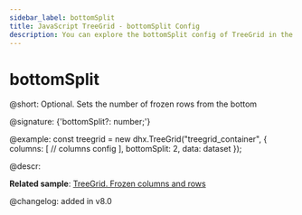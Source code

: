 ```yaml
---
sidebar_label: bottomSplit
title: JavaScript TreeGrid - bottomSplit Config 
description: You can explore the bottomSplit config of TreeGrid in the documentation of the DHTMLX JavaScript UI library. Browse developer guides and API reference, try out code examples and live demos, and download a free 30-day evaluation version of DHTMLX Suite 7.
---
```


# bottomSplit

@short: Optional. Sets the number of frozen rows from the bottom

@signature: {'bottomSplit?: number;'}

@example:
const treegrid = new dhx.TreeGrid("treegrid_container", {
	columns: [
		// columns config
	],
	bottomSplit: 2,
	data: dataset
});

@descr:

**Related sample**: [TreeGrid. Frozen columns and rows](https://snippet.dhtmlx.com/46me58ze)

@changelog: added in v8.0
